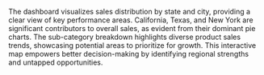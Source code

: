 The dashboard visualizes sales distribution by state and city, providing a clear view of key performance areas.
California, Texas, and New York are significant contributors to overall sales, as evident from their dominant pie charts.
The sub-category breakdown highlights diverse product sales trends, showcasing potential areas to prioritize for growth.
This interactive map empowers better decision-making by identifying regional strengths and untapped opportunities.
